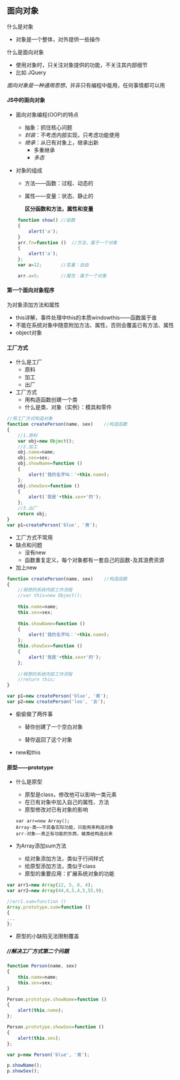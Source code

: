 ## 面向对象

什么是对象

- 对象是一个整体，对外提供一些操作

什么是面向对象

- 使用对象时，只关注对象提供的功能，不关注其内部细节
- 比如 JQuery

*面向对象是一种通用思想*，并非只有编程中能用，任何事情都可以用

#### JS中的面向对象

- 面向对象编程(OOP)的特点

  - 抽象：抓住核心问题
  - *封装*：不考虑内部实现，只考虑功能使用
  - *继承*：从已有对象上，继承出新
    - 多重继承
    - *多态*

- 对象的组成

  - 方法——函数：过程、动态的

  - 属性——变量：状态、静止的

    **区分函数和方法，属性和变量**

```javascript
    function show()	//函数
    {
    	alert('a');
    }
    arr.fn=function ()	//方法，属于一个对象
    {
    	alert('a');
    };
    var a=12;		//变量：自由

    arr.a=5;		//属性：属于一个对象
```
#### 第一个面向对象程序

为对象添加方法和属性

- this详解，事件处理中this的本质windowthis——函数属于谁
- 不能在系统对象中随意附加方法、属性，否则会覆盖已有方法、属性
- object对象

#### 工厂方式

- 什么是工厂
  - 原料
  - 加工
  - 出厂
- 工厂方式
  - 用构造函数创建一个类
  - 什么是类、对象（实例）：模具和零件

```javascript
//用工厂方式构造对象
function createPerson(name, sex)	//构造函数
{
	//1.原料
	var obj=new Object();	
	//2.加工
	obj.name=name;
	obj.sex=sex;	
	obj.showName=function ()
	{
		alert('我的名字叫：'+this.name);
	};
	obj.showSex=function ()
	{
		alert('我是'+this.sex+'的');
	};	
	//3.出厂
	return obj;
}
var p1=createPerson('blue', '男');
```

- 工厂方式不常用
- 缺点和问题
  - 没有new
  - 函数重复定义，每个对象都有一套自己的函数-及其浪费资源
- 加上new

```javascript
function createPerson(name, sex)	//构造函数
{
	//假想的系统内部工作流程
	//var this=new Object();
	
	this.name=name;
	this.sex=sex;
	
	this.showName=function ()
	{
		alert('我的名字叫：'+this.name);
	};
	this.showSex=function ()
	{
		alert('我是'+this.sex+'的');
	};
	
	//假想的系统内部工作流程
	//return this;
}

var p1=new createPerson('blue', '男');
var p2=new createPerson('leo', '女');
```

- 偷偷做了两件事

  - 替你创建了一个空白对象

  - 替你返回了这个对象


- new和this

#### 原型——prototype

- 什么是原型

  - 原型是class，修改他可以影响一类元素
  - 在已有对象中加入自己的属性、方法
  - 原型修改对已有对象的影响

  ```
  var arr=new Array();
  Array-类——不具备实际功能，只能用来构造对象
  arr-对象——真正有功能的东西，被类给构造出来
  ```

- 为Array添加sum方法

  - 给对象添加方法，类似于行间样式
  - 给原型添加方法，类似于class
  - 原型的重要应用：扩展系统对象的功能

```javascript
var arr1=new Array(12, 5, 8, 4);
var arr2=new Array(44,6,5,4,5,55,9);

//arr1.sum=function ()
Array.prototype.sum=function ()
{
...
};
```

- 原型的小缺陷无法限制覆盖

##### //解决工厂方式第二个问题

```javascript
function Person(name, sex)
{
	this.name=name;
	this.sex=sex;
}

Person.prototype.showName=function ()
{
	alert(this.name);
};

Person.prototype.showSex=function ()
{
	alert(this.sex);
};

var p=new Person('blue', '男');

p.showName();
p.showSex();
```
